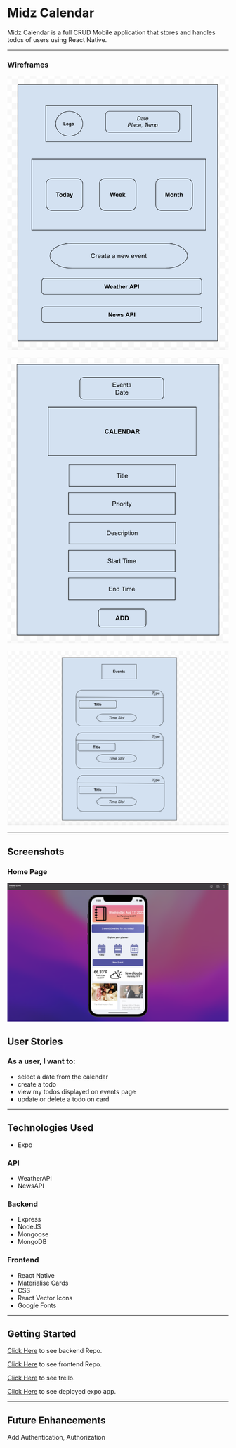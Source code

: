 # Midz Calendar

Midz Calendar is a full CRUD Mobile application that stores and handles todos of users using React Native.

---

### Wireframes

![Screenshot](rn-cal.png)

![Screenshot](rn-cal-event-create.png)

![Screenshot](rn-cal-events.png)

---

## Screenshots


### Home Page

![Screenshot](Home.png)




## User Stories

### As a user, I want to:
* select a date from the calendar
* create a todo
* view my todos displayed on events page  
* update or delete a todo on card

---

## Technologies Used

* Expo

### API

* WeatherAPI
* NewsAPI

### Backend

* Express
* NodeJS
* Mongoose
* MongoDB

### Frontend

* React Native 
* Materialise Cards
* CSS
* React Vector Icons
* Google Fonts

---


## Getting Started

[Click Here](https://github.com/madhu-mida/react-native-calendar-todo-backend) to see backend Repo.

[Click Here](https://github.com/madhu-mida/react-native-calendar-todo) to see frontend Repo.

[Click Here](https://trello.com/b/30qVxQWJ/rn-midz-calendar) to see trello.

[Click Here](https://expo.dev/@madhumida/rn-calendar-todo?serviceType=classic&distribution=expo-go ) to see deployed expo app.


---

## Future Enhancements

Add Authentication, Authorization